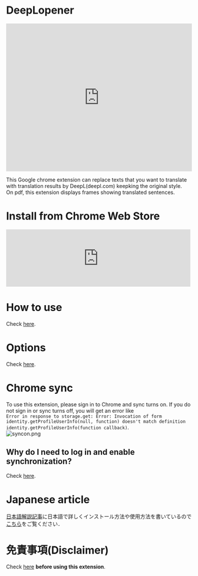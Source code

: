 # DeepLopener

<iframe width="100%" height="400" src="https://www.youtube.com/embed/YlKi-NVJV-E" title="YouTube video player" frameborder="0" allow="accelerometer; autoplay; clipboard-write; encrypted-media; gyroscope; picture-in-picture" allowfullscreen></iframe>
  
This Google chrome extension can replace texts that you want to translate with translation results by DeepL(deepl.com) keepking the original style.  
On pdf, this extension displays frames showing translated sentences.

# Install from Chrome Web Store

<iframe class="embed-card embed-webcard" style="display: block; width: 100%; height: 155px; max-width: 500px; margin: 10px 0px;" title="DeepLopener" src="https://hatenablog-parts.com/embed?url=https%3A%2F%2Fchrome.google.com%2Fwebstore%2Fdetail%2Fdeeplopener%2Falmdndhiblbhbnoaakhgefcpmbaoljde" frameborder="0" scrolling="no"></iframe>

# How to use

Check [here](https://teahat.ml/DeepLopener/how_to_use).

# Options

Check [here](https://teahat.ml/DeepLopener/options).

# Chrome sync

To use this extension, please sign in to Chrome and sync turns on. If you do not sign in or sync turns off, you will get an error like  
 `Error in response to storage.get: Error: Invocation of form identity.getProfileUserInfo(null, function) doesn't match definition identity.getProfileUserInfo(function callback)`.  
 ![syncon.png](https://github.com/T3aHat/DeepLopener/raw/main/images/syncon.png)

## Why do I need to log in and enable synchronization?

Check [here](https://teahat.ml/DeepLopener/sync).

# Japanese article

[日本語解説記事](https://t3ahat.hateblo.jp/entry/How_to_use_DeepLopener)に日本語で詳しくインストール方法や使用方法を書いているので[こちら](https://t3ahat.hateblo.jp/entry/How_to_use_DeepLopener)をご覧ください．

# 免責事項(Disclaimer)

Check [here](https://github.com/T3aHat/DeepLopener#%E5%85%8D%E8%B2%AC%E4%BA%8B%E9%A0%85disclaimer) **before using this extension**.

